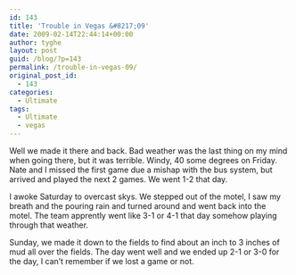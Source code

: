 ```yaml
---
id: 143
title: 'Trouble in Vegas &#8217;09'
date: 2009-02-14T22:44:14+00:00
author: tyghe
layout: post
guid: /blog/?p=143
permalink: /trouble-in-vegas-09/
original_post_id:
  - 143
categories:
  - Ultimate
tags:
  - Ultimate
  - vegas
---
```

Well we made it there and back. Bad weather was the last thing on my mind when going there, but it was terrible. Windy, 40 some degrees on Friday. Nate and I missed the first game due a mishap with the bus system, but arrived and played the next 2 games. We went 1-2 that day. 

I awoke Saturday to overcast skys. We stepped out of the motel, I saw my breath and the pouring rain and turned around and went back into the motel. The team apprently went like 3-1 or 4-1 that day somehow playing through that weather.

Sunday, we made it down to the fields to find about an inch to 3 inches of mud all over the fields. The day went well and we ended up 2-1 or 3-0 for the day, I can&#8217;t remember if we lost a game or not.
